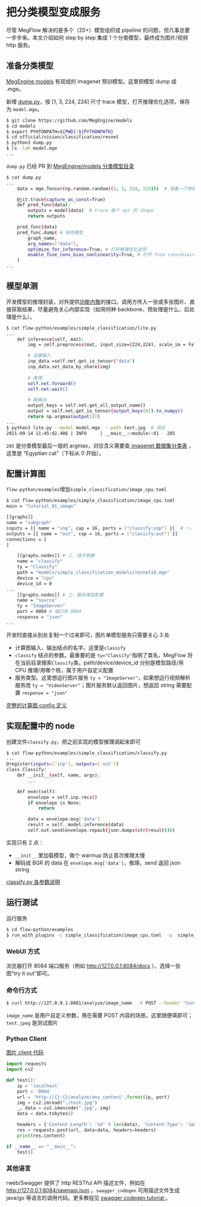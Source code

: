 # 把分类模型变成服务

尽管 MegFlow 解决的是多个（20+）模型组织成 pipeline 的问题，但凡事总要一步步来。本文介绍如何 step by step 集成 1 个分类模型，最终成为图片/视频 http 服务。

## 准备分类模型

[MegEngine models](https://github.com/MegEngine/models) 有现成的 imagenet 预训模型。这里把模型 dump 成 .mge。

新增 [dump.py](https://github.com/MegEngine/Models/blob/master/official/vision/classification/dump.py)，按 [1, 3, 224, 224] 尺寸 trace 模型，打开推理优化选项，保存为 `model.mge`。

```bash
$ git clone https://github.com/MegEngine/models
$ cd models
$ export PYHTONPATH=${PWD}:${PYTHONPATH}
$ cd official/vision/classification/resnet
$ python3 dump.py
$ ls -lah model.mge
...
```
`dump.py` 已经 PR 到 [MegEngine/models 分类模型目录](https://github.com/MegEngine/Models/tree/master/official/vision/classification)
```bash
$ cat dump.py
...
    data = mge.Tensor(np.random.random((1, 3, 224, 224)))  # 准备一个样例输入

    @jit.trace(capture_as_const=True)
    def pred_func(data):
        outputs = model(data)  # trace 每个 opr 的 shape
        return outputs

    pred_func(data)
    pred_func.dump( # 保存模型
        graph_name,
        arg_names=["data"],
        optimize_for_inference=True, # 打开推理优化选项
        enable_fuse_conv_bias_nonlinearity=True, # 打开 fuse conv+bias+ReLU pass 推理更快
    )
...
```

## 模型单测
开发模型的推理封装，对外提供[功能内聚](https://baike.baidu.com/item/%E9%AB%98%E5%86%85%E8%81%9A%E4%BD%8E%E8%80%A6%E5%90%88/5227009)的接口。调用方传入一张或多张图片、直接获取结果，尽量避免关心内部实现（如用何种 backbone、预处理是什么、后处理是什么）。

```bash
$ cat flow-python/examples/simple_classification/lite.py
...
    def inference(self, mat):
        img = self.preprocess(mat, input_size=(224,224), scale_im = False, mean=[103.530, 116.280, 123.675], std=[57.375, 57.120, 58.395])

        # 设置输入
        inp_data =self.net.get_io_tensor("data")
        inp_data.set_data_by_share(img)
        
        # 推理
        self.net.forward()
        self.net.wait()

        # 取输出
        output_keys = self.net.get_all_output_name()
        output = self.net.get_io_tensor(output_keys[0]).to_numpy()
        return np.argmax(output[0])
...
$ python3 lite.py --model model.mge  --path test.jpg  # 测试
2021-09-14 11:45:02.406 | INFO     | __main__:<module>:81 - 285
```

`285` 是分类模型最后一层的 argmax，对应含义需要查[ imagenet 数据集分类表](../../flow-python/examples/simple_classification/synset_words.txt) ，这里是 “Egyptian cat”（下标从 0 开始）。

##  配置计算图
`flow-python/examples`增加`simple_classification/image_cpu.toml`

```bash
$ cat flow-python/examples/simple_classification/image_cpu.toml
main = "tutorial_01_image"

[[graphs]]
name = "subgraph"
inputs = [{ name = "inp", cap = 16, ports = ["classify:inp"] }]  # 一、输入输出结点
outputs = [{ name = "out", cap = 16, ports = ["classify:out"] }]
connections = [
]

    [[graphs.nodes]] # 二、结点参数
    name = "classify"
    ty = "Classify"
    path = "models/simple_classification_models/resnet18.mge"
    device = "cpu"
    device_id = 0
...
    [[graphs.nodes]] # 三、服务类型配置
    name = "source"
    ty = "ImageServer"
    port = 8084 # 端口号 8084
    response = "json"
...
```
开发时直接从别处复制一个过来即可，图片单模型服务只需要关心 3 处
* 计算图输入、输出结点的名字。这里是`classify`
* `classify` 结点的参数。最重要的是 `ty="Classify"`指明了类名，MegFlow 将在当前目录搜索`Classify`类。path/device/device_id 分别是模型路径/用 CPU 推理/用哪个核，属于用户自定义配置
* 服务类型。这里想运行图片服务 `ty = "ImageServer"`，如果想运行视频解析服务改 `ty = "VideoServer"`；图片服务默认返回图片，想返回 string 需要配置 `response = "json"`

[完整的计算图 config 定义](appendix-A-graph-definition.zh.md)

## 实现配置中的 node

创建文件`classify.py`，把之前实现的模型推理调起来即可
```bash
$ cat flow-python/examples/simple_classification/classify.py
...
@register(inputs=['inp'], outputs=['out'])
class Classify:
    def __init__(self, name, args):
        ...

    def exec(self):
        envelope = self.inp.recv()
        if envelope is None:
            return

        data = envelope.msg['data']
        result = self._model.inference(data)
        self.out.send(envelope.repack(json.dumps(str(result))))
```
实现只有 2 点：
* `__init__` 里加载模型，做个 warmup 防止首次推理太慢
* 解码成 BGR 的 data 在 `envelope.msg['data']`，推理，send 返回 json string

[classify.py 各参数说明](appendix-B-python-plugin.zh.md)

## 运行测试

运行服务
```bash
$ cd flow-python/examples
$ run_with_plugins -c simple_classification/image_cpu.toml  -p  simple_classification
```

### WebUI 方式
浏览器打开 8084 端口服务（例如 http://127.0.0.1:8084/docs ），选择一张图“try it out”即可。

### 命令行方式
```bash
$ curl http://127.0.0.1:8081/analyze/image_name  -X POST --header "Content-Type:image/*"   --data-binary @test.jpeg
```

`image_name` 是用户自定义参数，用在需要 POST 内容的场景。这里随便填即可；`test.jpeg` 是测试图片

### Python Client

[图片 client 代码](../../flow-python/examples/misc/image_client.py)
```Python
import requests
import cv2

def test():
    ip = 'localhost'
    port = '8084'
    url = 'http://{}:{}/analyze/any_content'.format(ip, port)
    img = cv2.imread("./test.jpg")
    _, data = cv2.imencode(".jpg", img)
    data = data.tobytes()

    headers = {'Content-Length': '%d' % len(data), 'Content-Type': 'image/*'}
    res = requests.post(url, data=data, headers=headers)
    print(res.content)

if __name__ == "__main__":
    test()
```

### 其他语言
rweb/Swagger 提供了 http RESTful API 描述文件，例如在 http://127.0.0.1:8084/openapi.json 。`swagger_codegen` 可用描述文件生成 java/go 等语言的调用代码。更多教程见 [swagger codegen tutorial ](https://swagger.io/tools/swagger-codegen/)。
